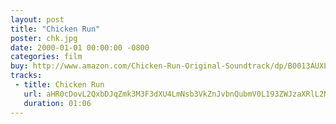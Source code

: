 ```yaml
---
layout: post
title: "Chicken Run"
poster: chk.jpg
date: 2000-01-01 00:00:00 -0800
categories: film
buy: http://www.amazon.com/Chicken-Run-Original-Soundtrack/dp/B0013AUXL2/ref=sr_1_fkmr0_1?s=music&ie=UTF8&qid=1389727347&sr=1-1-fkmr0&keywords=chicken+run+badelt
tracks:
 - title: Chicken Run
   url: aHR0cDovL2QxbDJqZmk3M3F3dXU4LmNsb3VkZnJvbnQubmV0L193ZWJzaXRlL2Noay8wOSBDaGlja2VuIFJ1bi5tcDM=
   duration: 01:06
---
```

